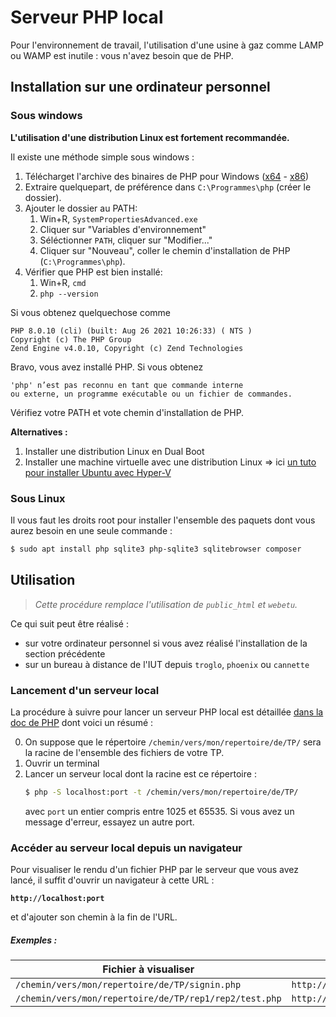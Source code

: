 Serveur PHP local
=================

Pour l'environnement de travail, l'utilisation d'une usine à gaz comme LAMP ou WAMP est inutile : vous n'avez besoin que de PHP.

Installation sur une ordinateur personnel
-----------------------------------------

### Sous windows

**L'utilisation d'une distribution Linux est fortement recommandée.**

Il existe une méthode simple sous windows :

1. Télécharget l'archive des binaires de PHP pour Windows ([x64](https://windows.php.net/downloads/releases/php-8.0.10-Win32-vs16-x64.zip) - [x86](https://windows.php.net/downloads/releases/php-8.0.10-Win32-vs16-x86.zip))
2. Extraire quelquepart, de préférence dans `C:\Programmes\php` (créer le dossier).
3. Ajouter le dossier au PATH:
   1. Win+R, `SystemPropertiesAdvanced.exe`
   2. Cliquer sur "Variables d'environnement"
   3. Séléctionner `PATH`, cliquer sur "Modifier..."
   4. Cliquer sur "Nouveau", coller le chemin d'installation de PHP (`C:\Programmes\php`).
4. Vérifier que PHP est bien installé:
   1. Win+R, `cmd`
   2. `php --version`

Si vous obtenez quelquechose comme
```
PHP 8.0.10 (cli) (built: Aug 26 2021 10:26:33) ( NTS )
Copyright (c) The PHP Group
Zend Engine v4.0.10, Copyright (c) Zend Technologies
```
Bravo, vous avez installé PHP.
Si vous obtenez
```
'php' n’est pas reconnu en tant que commande interne
ou externe, un programme exécutable ou un fichier de commandes.
```
Vérifiez votre PATH et vote chemin d'installation de PHP.


**Alternatives :**
1. Installer une distribution Linux en Dual Boot
2. Installer une machine virtuelle avec une distribution Linux => ici [un tuto pour installer Ubuntu avec Hyper-V](https://www.windowscentral.com/how-run-linux-distros-windows-10-using-hyper-v)

### Sous Linux

Il vous faut les droits root pour installer l'ensemble des paquets dont vous aurez besoin en une seule commande :
```bash
$ sudo apt install php sqlite3 php-sqlite3 sqlitebrowser composer
```

Utilisation
-----------

> *Cette procédure remplace l'utilisation de `public_html` et `webetu`.*

Ce qui suit peut être réalisé :

- sur votre ordinateur personnel si vous avez réalisé l'installation de la section précédente
- sur un bureau à distance de l'IUT depuis `troglo`, `phoenix` ou `cannette`

### Lancement d'un serveur local

La procédure à suivre pour lancer un serveur PHP local est détaillée [dans la doc de PHP](https://www.php.net/manual/fr/features.commandline.webserver.php) dont voici un résumé :

0. On suppose que le répertoire `/chemin/vers/mon/repertoire/de/TP/` sera la racine de l'ensemble des fichiers de votre TP.
1. Ouvrir un terminal
2. Lancer un serveur local dont la racine est ce répertoire :
	```bash
	$ php -S localhost:port -t /chemin/vers/mon/repertoire/de/TP/
	```
	avec `port` un entier compris entre 1025 et 65535. Si vous avez un message d'erreur, essayez un autre port.

### Accéder au serveur local depuis un navigateur

Pour visualiser le rendu d'un fichier PHP par le serveur que vous avez lancé, il suffit d'ouvrir un navigateur à cette URL :

**`http://localhost:port`**

et d'ajouter son chemin à la fin de l'URL.

##### Exemples :

|                   Fichier à visualiser                 |                      URL                     |
|--------------------------------------------------------|----------------------------------------------|
| `/chemin/vers/mon/repertoire/de/TP/signin.php`         | `http://localhost:port/signin.php`           |
| `/chemin/vers/mon/repertoire/de/TP/rep1/rep2/test.php` | `http://localhost:port/rep1/rep2/signin.php` |
